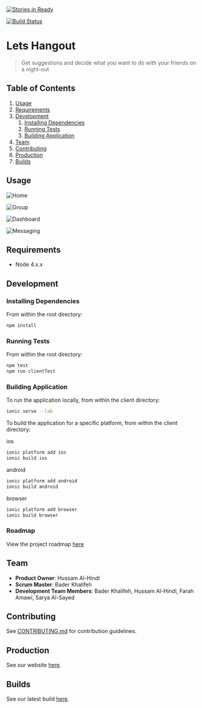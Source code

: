 [![Stories in Ready](https://badge.waffle.io/tech-crunch/lets-hangout.png?label=ready&title=Ready)](https://waffle.io/tech-crunch/lets-hangout)

[![Build Status](https://travis-ci.org/tech-crunch/lets-hangout.svg?branch=master)](https://travis-ci.org/tech-crunch/lets-hangout)

# Lets Hangout

> Get suggestions and decide what you want to do with your friends on a night-out

## Table of Contents

1. [Usage](#Usage)
1. [Requirements](#requirements)
1. [Development](#development)
    1. [Installing Dependencies](#installing-dependencies)
    1. [Running Tests](#running-tests)
    1. [Building Application](#building-application)
1. [Team](#team)
1. [Contributing](#contributing)
1. [Production](#production)
1. [Builds](#builds)

## Usage

![Home](https://raw.githubusercontent.com/tech-crunch/lets-hangout/master/screenshots/screenshot1.jpg "Home Screen")

![Group](https://raw.githubusercontent.com/tech-crunch/lets-hangout/master/screenshots/screenshot2.jpg "Group Screen")

![Dashboard](https://raw.githubusercontent.com/tech-crunch/lets-hangout/master/screenshots/screenshot3.jpg "Dashboard Screen")

![Messaging](https://raw.githubusercontent.com/tech-crunch/lets-hangout/master/screenshots/screenshot4.jpg "Messaging Screen")


## Requirements

- Node 4.x.x

## Development

### Installing Dependencies

From within the root directory:

```sh
npm install
```

### Running Tests

From within the root directory:

```sh
npm test
npm run clientTest
```

### Building Application

To run the application locally, from within the client directory:

```sh
ionic serve --lab
```

To build the application for a specific platform, from within the client directory:

ios
```sh
ionic platform add ios
ionic build ios
```

android
```sh
ionic platform add android
ionic build android
```

browser
```sh
ionic platform add browser
ionic build browser
```

### Roadmap

View the project roadmap [here](https://waffle.io/tech-crunch/lets-hangout)

## Team

  - __Product Owner__: Hussam Al-Hindi
  - __Scrum Master__: Bader Khalifeh
  - __Development Team Members__: Bader Khalifeh, Hussam Al-Hindi, Farah Amawi, Sarya Al-Sayed

## Contributing

See [CONTRIBUTING.md](CONTRIBUTING.md) for contribution guidelines.

## Production

See our website [here](https://letsshangout.herokuapp.com/#/).

## Builds

See our latest build [here](https://travis-ci.org/tech-crunch/lets-hangout).

